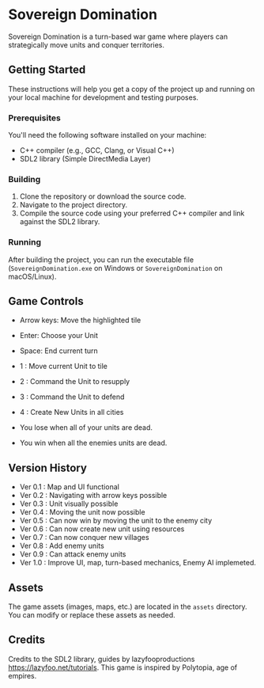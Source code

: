 # Sovereign Domination

Sovereign Domination is a turn-based war game where players can strategically move units and conquer territories.

## Getting Started

These instructions will help you get a copy of the project up and running on your local machine for development and testing purposes.

### Prerequisites

You'll need the following software installed on your machine:

- C++ compiler (e.g., GCC, Clang, or Visual C++)
- SDL2 library (Simple DirectMedia Layer)

### Building

1. Clone the repository or download the source code.
2. Navigate to the project directory.
3. Compile the source code using your preferred C++ compiler and link against the SDL2 library.
### Running

After building the project, you can run the executable file (`SovereignDomination.exe` on Windows or `SovereignDomination` on macOS/Linux).

## Game Controls

- Arrow keys: Move the highlighted tile
- Enter: Choose your Unit
- Space: End current turn
- 1 : Move current Unit to tile
- 2 : Command the Unit to resupply
- 3 : Command the Unit to defend
- 4 : Create New Units in all cities

- You lose when all of your units are dead.
- You win when all the enemies units are dead.
## Version History
- Ver 0.1 : Map and UI functional
- Ver 0.2 : Navigating with arrow keys possible
- Ver 0.3 : Unit visually possible
- Ver 0.4 : Moving the unit now possible
- Ver 0.5 : Can now win by moving the unit to the enemy city
- Ver 0.6 : Can now create new unit using resources
- Ver 0.7  : Can now conquer new villages
- Ver 0.8 : Add enemy units
- Ver 0.9  : Can attack enemy units
- Ver 1.0  : Improve UI, map, turn-based mechanics, Enemy AI implemeted.
## Assets

The game assets (images, maps, etc.) are located in the `assets` directory. You can modify or replace these assets as needed.

## Credits
Credits to the SDL2 library, guides by lazyfooproductions https://lazyfoo.net/tutorials.
This game is inspired by Polytopia, age of empires.
